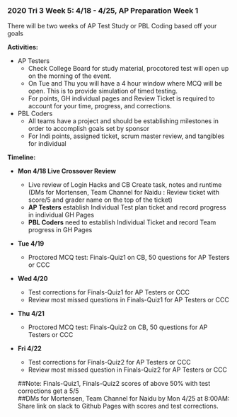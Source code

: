 ### **2020 Tri 3 Week 5: 4/18 - 4/25**, AP Preparation Week 1
There will be two weeks of AP Test Study or PBL Coding based off your goals

**Activities:**
* AP Testers
    * Check College Board for study material, procotored test will open up on the morning of the event.
    * On Tue and Thu you will have a 4 hour window where MCQ will be open.  This is to provide simulation of timed testing.
    * For points, GH individual pages and Review Ticket is required to account for your time, progress, and corrections.
* PBL Coders
    * All teams have a project and should be establishing milestones in order to accomplish goals set by sponsor
    * For Indi points, assigned ticket, scrum master review, and tangibles for individual

**Timeline:**
* **Mon 4/18 Live Crossover Review**
  * Live review of Login Hacks and CB Create task, notes and runtime (DMs for Mortensen, Team Channel for Naidu : Review ticket with score/5 and grader name on the top of the ticket)
  * **AP Testers** establish Individual Test plan ticket and record progress in individual GH Pages
  * **PBL Coders** need to establish Individual Ticket and record Team progress in GH Pages 
* **Tue 4/19**
    * Proctored MCQ test: Finals-Quiz1 on CB, 50 questions for AP Testers or CCC  
* **Wed 4/20**
  * Test corrections for Finals-Quiz1 for AP Testers or CCC    
  * Review most missed questions in Finals-Quiz1 for AP Testers or CCC   
* **Thu 4/21**
    * Proctored MCQ test: Finals-Quiz2 on CB, 50 questions for AP Testers or CCC   
* **Fri 4/22**
  * Test corrections for Finals-Quiz2 for AP Testers or CCC  
  * Review most missed question in Finals-Quiz2 for AP Testers or CCC   
  
  ##Note: Finals-Quiz1, Finals-Quiz2 scores of above 50% with test corrections get a 5/5  
  ##DMs for Mortensen, Team Channel for Naidu by Mon 4/25 at 8:00AM: Share link on slack to Github Pages with scores and test corrections.  

